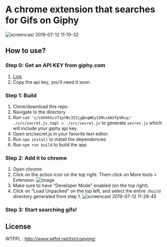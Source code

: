 # A chrome extension that searches for Gifs on Giphy

![screencast 2019-07-12 11-10-32](https://user-images.githubusercontent.com/17147805/61150076-63080e00-a497-11e9-864e-63afa99b2588.gif)


## How to use?

### Step 0: Get an API KEY from giphy.com
  1. [Link]([Link](https://support.giphy.com/hc/en-us/articles/360020283431-Request-A-GIPHY-API-Key))
  2. Copy the api key, you'll need it soon.
### Step 1: Build
  1. Clone/download this repo
  2. Navigate to the directory
  3. Run `sed 's/shhhhh/vTIpYBc3I5jgBnqWKy1SMccAAXfpSRvy/' ./src/secret.js.tmpl > ./src/secret.js` to generate `secret.js` which will include your giphy api key.
  4. Open src/secret.js in your favorite text editor.
  5. Run `npm install` to install the dependencies
  6. Run `npm run build` to build the app

### Step 2: Add it to chrome
  1. Open chrome
  2. Click on the action icon on the top right. Them click on More tools > Extension.
    ![image](https://user-images.githubusercontent.com/17147805/61150040-52579800-a497-11e9-8555-516191c44b6c.png)
  3. Make sure to have "Developer Mode" enabled (on the top right).
  4. Click on "Load Unpacked" on the top left, and select the entire `/build` directory generated from step 1.
    ![screencast 2019-07-12 11-29-45](https://user-images.githubusercontent.com/17147805/61150502-6fd93180-a498-11e9-9984-b179e6b749c7.gif)
### Step 3: Start searching gifs!

## License
WTFPL : http://www.wtfpl.net/txt/copying/
